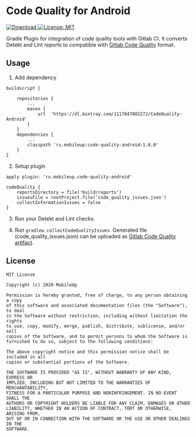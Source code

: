 # Code Quality for Android
[ ![Download](https://api.bintray.com/packages/1117847002272/CodeQuality-Android/CodeQuality-Android/images/download.svg?version=1.0.0) ](https://bintray.com/1117847002272/CodeQuality-Android/CodeQuality-Android/1.0.0/link)
[![License: MIT](https://img.shields.io/badge/License-MIT-yellow.svg)](https://opensource.org/licenses/MIT)

Gradle Plugin for integration of code quality tools with Gitlab CI.
It converts Detekt and Lint reports to compatible with [Gitlab Code Quality](https://docs.gitlab.com/ee/user/project/merge_requests/code_quality.html) format.

## Usage

1) Add dependency
```
buildscript {

    repositories {
        ...
        maven {
            url  'https://dl.bintray.com/1117847002272/CodeQuality-Android'
        }
    }
    dependencies {
        ...
        classpath 'ru.mobileup:code-quality-android:1.0.0'
    }
}
```

2) Setup plugin
```
apply plugin: 'ru.mobileup.code-quality-android'

codeQuality {
    reportsDirectory = file('build/reports')
    issuesFile = rootProject.file('code_quality_issues.json')
    collectInformationIssues = false
}
```

3) Run your Detekt and Lint checks. 

4) Run `gradlew collectCodeQualityIssues`. 
Generated file (code_quality_issues.json) can be uploaded as [Gitlab Code Quality artifact](https://docs.gitlab.com/ee/ci/pipelines/job_artifacts.html#artifactsreportscodequality-starter).

## License
```
MIT License

Copyright (c) 2020 MobileUp

Permission is hereby granted, free of charge, to any person obtaining a copy
of this software and associated documentation files (the "Software"), to deal
in the Software without restriction, including without limitation the rights
to use, copy, modify, merge, publish, distribute, sublicense, and/or sell
copies of the Software, and to permit persons to whom the Software is
furnished to do so, subject to the following conditions:

The above copyright notice and this permission notice shall be included in all
copies or substantial portions of the Software.

THE SOFTWARE IS PROVIDED "AS IS", WITHOUT WARRANTY OF ANY KIND, EXPRESS OR
IMPLIED, INCLUDING BUT NOT LIMITED TO THE WARRANTIES OF MERCHANTABILITY,
FITNESS FOR A PARTICULAR PURPOSE AND NONINFRINGEMENT. IN NO EVENT SHALL THE
AUTHORS OR COPYRIGHT HOLDERS BE LIABLE FOR ANY CLAIM, DAMAGES OR OTHER
LIABILITY, WHETHER IN AN ACTION OF CONTRACT, TORT OR OTHERWISE, ARISING FROM,
OUT OF OR IN CONNECTION WITH THE SOFTWARE OR THE USE OR OTHER DEALINGS IN THE
SOFTWARE.
```
